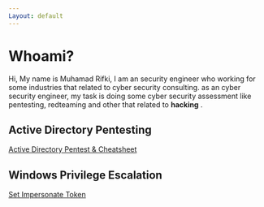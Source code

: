 ```yaml
---
Layout: default
---
```


# Whoami?

Hi, My name is Muhamad Rifki, I am an security engineer who working for some industries that related to cyber security consulting. as an cyber security engineer, my task is doing some cyber security assessment like pentesting, redteaming and other that related to __hacking__ . 


## Active Directory Pentesting
[Active Directory Pentest & Cheatsheet](./Cheatsheet.md)

## Windows Privilege Escalation
[Set Impersonate Token](./1.md)

